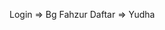Login => Bg Fahzur
Daftar => Yudha
<!-- 
Halaman Login -> Admin -> Pemilih | Paslon

Pemilih -> Tambah Pemilih
        -> Tampilkan Pemilih
        -> Hapus
        -> Edit

Paslon  -> Tambah Paslon
        -> Hapus Paslon
        -> Lihat Paslon
        -> Edit Paslon

Hasil   -> Vertikal Graph
        -> Verivkasi NIM

Pemilihan -> Veerivikasi Nim -> Tampilkan Hasil
 -->